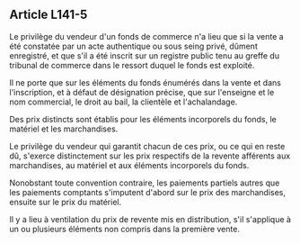 Article L141-5
----
Le privilège du vendeur d'un fonds de commerce n'a lieu que si la vente a été
constatée par un acte authentique ou sous seing privé, dûment enregistré, et que
s'il a été inscrit sur un registre public tenu au greffe du tribunal de commerce
dans le ressort duquel le fonds est exploité.

Il ne porte que sur les éléments du fonds énumérés dans la vente et dans
l'inscription, et à défaut de désignation précise, que sur l'enseigne et le nom
commercial, le droit au bail, la clientèle et l'achalandage.

Des prix distincts sont établis pour les éléments incorporels du fonds, le
matériel et les marchandises.

Le privilège du vendeur qui garantit chacun de ces prix, ou ce qui en reste dû,
s'exerce distinctement sur les prix respectifs de la revente afférents aux
marchandises, au matériel et aux éléments incorporels du fonds.

Nonobstant toute convention contraire, les paiements partiels autres que les
paiements comptants s'imputent d'abord sur le prix des marchandises, ensuite sur
le prix du matériel.

Il y a lieu à ventilation du prix de revente mis en distribution, s'il
s'applique à un ou plusieurs éléments non compris dans la première vente.
